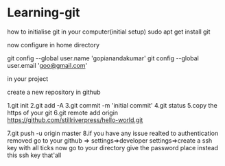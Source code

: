 # Learning-git


how to initialise git in your computer(initial setup)
sudo apt get  install git

now configure in home directory

git config --global user.name 'gopianandakumar'
git config --global user.email 'goo@gmail.com'

in your project

create a new repository in github

1.git init
2.git add -A
3.git commit -m 'initial commit'
4.git status
5.copy the https of your git
6.git remote add origin
https://github.com/stillriverpress/hello-world.git

7.git push -u origin master
8.if you have any issue realted to authentication removed
go to your github => settings=>developer settings=>create a ssh key with all ticks
now go to your directory give the password place instead this ssh key that'all
